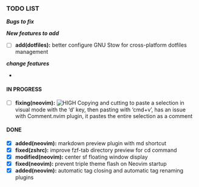 ### TODO LIST

**_Bugs to fix_**

**_New features to add_**

- [ ] **add(dotfiles):** better configure GNU Stow for cross-platform dotfiles management

**_change features_**

-

#### IN PROGRESS

- [ ] **fixing(neovim):** ![HIGH][high] Copying and cutting to paste a selection in visual mode with the ‘d’ key, then pasting with ‘cmd+v’, has an issue with Comment.nvim plugin, it pastes the entire selection as a comment

#### DONE

- [x] **added(neovim):** markdown preview plugin with <leader>md shortcut
- [x] **fixed(zshrc):** improve fzf-tab directory preview for cd command
- [x] **modified(neovim):** center <leader>sf floating window display
- [x] **fixed(neovim):** prevent triple theme flash on Neovim startup
- [x] **added(neovim):** automatic tag closing and automatic tag renaming plugins

[high]: https://img.shields.io/badge/-HIGH-red
[mid]: https://img.shields.io/badge/-MID-yellow
[low]: https://img.shields.io/badge/-LOW-green

